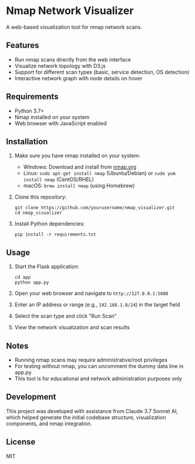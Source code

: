 # Nmap Network Visualizer

A web-based visualization tool for nmap network scans.

## Features

- Run nmap scans directly from the web interface
- Visualize network topology with D3.js
- Support for different scan types (basic, service detection, OS detection)
- Interactive network graph with node details on hover

## Requirements

- Python 3.7+
- Nmap installed on your system
- Web browser with JavaScript enabled

## Installation

1. Make sure you have nmap installed on your system:
   - Windows: Download and install from [nmap.org](https://nmap.org/download.html)
   - Linux: `sudo apt-get install nmap` (Ubuntu/Debian) or `sudo yum install nmap` (CentOS/RHEL)
   - macOS: `brew install nmap` (using Homebrew)

2. Clone this repository:
   ```
   git clone https://github.com/yourusername/nmap_visualizer.git
   cd nmap_visualizer
   ```

3. Install Python dependencies:
   ```
   pip install -r requirements.txt
   ```

## Usage

1. Start the Flask application:
   ```
   cd app
   python app.py
   ```

2. Open your web browser and navigate to `http://127.0.0.1:5000`

3. Enter an IP address or range (e.g., `192.168.1.0/24`) in the target field

4. Select the scan type and click "Run Scan"

5. View the network visualization and scan results

## Notes

- Running nmap scans may require administrative/root privileges
- For testing without nmap, you can uncomment the dummy data line in app.py
- This tool is for educational and network administration purposes only

## Development

This project was developed with assistance from Claude 3.7 Sonnet AI, which helped generate the initial codebase structure, visualization components, and nmap integration.

## License

MIT
